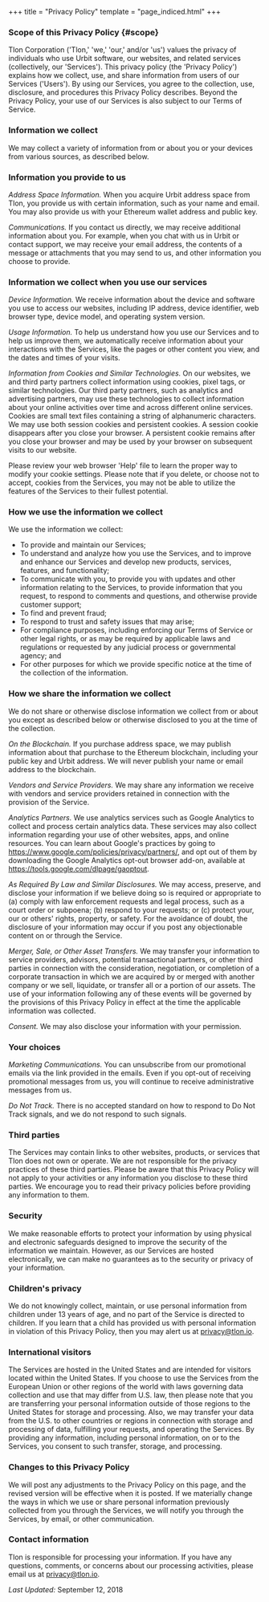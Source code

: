 +++
title = "Privacy Policy"
template = "page_indiced.html"
+++

### Scope of this Privacy Policy {#scope}

Tlon Corporation ('Tlon,' 'we,' 'our,' and/or 'us') values the privacy of individuals who use Urbit software, our websites, and related services (collectively, our 'Services'). This privacy policy (the 'Privacy Policy') explains how we collect, use, and share information from users of our Services ('Users'). By using our Services, you agree to the collection, use, disclosure, and procedures this Privacy Policy describes. Beyond the Privacy Policy, your use of our Services is also subject to our Terms of Service.

### Information we collect

We may collect a variety of information from or about you or your devices from various sources, as described below.

### Information you provide to us

*Address Space Information.* When you acquire Urbit address space from Tlon, you provide us with certain information, such as your name and email. You may also provide us with your Ethereum wallet address and public key.

*Communications.* If you contact us directly, we may receive additional information about you. For example, when you chat with us in Urbit or contact support, we may receive your email address, the contents of a message or attachments that you may send to us, and other information you choose to provide.

### Information we collect when you use our services

*Device Information.* We receive information about the device and software you use to access our websites, including IP address, device identifier, web browser type, device model, and operating system version.

*Usage Information.* To help us understand how you use our Services and to help us improve them, we automatically receive information about your interactions with the Services, like the pages or other content you view, and the dates and times of your visits.

*Information from Cookies and Similar Technologies.* On our websites, we and third party partners collect information using cookies, pixel tags, or similar technologies. Our third party partners, such as analytics and advertising partners, may use these technologies to collect information about your online activities over time and across different online services. Cookies are small text files containing a string of alphanumeric characters. We may use both session cookies and persistent cookies. A session cookie disappears after you close your browser. A persistent cookie remains after you close your browser and may be used by your browser on subsequent visits to our website.

Please review your web browser 'Help' file to learn the proper way to modify your cookie settings. Please note that if you delete, or choose not to accept, cookies from the Services, you may not be able to utilize the features of the Services to their fullest potential.

### How we use the information we collect

We use the information we collect:

+ To provide and maintain our Services;
+ To understand and analyze how you use the Services, and to improve and enhance our Services and develop new products, services, features, and functionality;
+ To communicate with you, to provide you with updates and other information relating to the Services, to provide information that you request, to respond to comments and questions, and otherwise provide customer support;
+ To find and prevent fraud;
+ To respond to trust and safety issues that may arise;
+ For compliance purposes, including enforcing our Terms of Service or other legal rights, or as may be required by applicable laws and regulations or requested by any judicial process or governmental agency; and
+ For other purposes for which we provide specific notice at the time of the collection of the information.

### How we share the information we collect

We do not share or otherwise disclose information we collect from or about you except as described below or otherwise disclosed to you at the time of the collection.

*On the Blockchain.* If you purchase address space, we may publish information about that purchase to the Ethereum blockchain, including your public key and Urbit address. We will never publish your name or email address to the blockchain.

*Vendors and Service Providers.* We may share any information we receive with vendors and service providers retained in connection with the provision of the Service.

*Analytics Partners.* We use analytics services such as Google Analytics to collect and process certain analytics data. These services may also collect information regarding your use of other websites, apps, and online resources. You can learn about Google's practices by going to <a href="https://www.google.com/policies/privacy/partners/">https://www.google.com/policies/privacy/partners/</a>, and opt out of them by downloading the Google Analytics opt-out browser add-on, available at <a href="https://tools.google.com/dlpage/gaoptout">https://tools.google.com/dlpage/gaoptout</a>.

*As Required By Law and Similar Disclosures.* We may access, preserve, and disclose your information if we believe doing so is required or appropriate to (a) comply with law enforcement requests and legal process, such as a court order or subpoena; (b) respond to your requests; or (c) protect your, our or others' rights, property, or safety. For the avoidance of doubt, the disclosure of your information may occur if you post any objectionable content on or through the Service.

*Merger, Sale, or Other Asset Transfers.* We may transfer your information to service providers, advisors, potential transactional partners, or other third parties in connection with the consideration, negotiation, or completion of a corporate transaction in which we are acquired by or merged with another company or we sell, liquidate, or transfer all or a portion of our assets. The use of your information following any of these events will be governed by the provisions of this Privacy Policy in effect at the time the applicable information was collected.

*Consent.* We may also disclose your information with your permission.

### Your choices

*Marketing Communications.* You can unsubscribe from our promotional emails via the link provided in the emails. Even if you opt-out of receiving promotional messages from us, you will continue to receive administrative messages from us.

*Do Not Track.* There is no accepted standard on how to respond to Do Not Track signals, and we do not respond to such signals.

### Third parties

The Services may contain links to other websites, products, or services that Tlon does not own or operate. We are not responsible for the privacy practices of these third parties. Please be aware that this Privacy Policy will not apply to your activities or any information you disclose to these third parties. We encourage you to read their privacy policies before providing any information to them.

### Security

We make reasonable efforts to protect your information by using physical and electronic safeguards designed to improve the security of the information we maintain. However, as our Services are hosted electronically, we can make no guarantees as to the security or privacy of your information.

### Children's privacy

We do not knowingly collect, maintain, or use personal information from children under 13 years of age, and no part of the Service is directed to children. If you learn that a child has provided us with personal information in violation of this Privacy Policy, then you may alert us at privacy@tlon.io.

### International visitors

The Services are hosted in the United States and are intended for visitors located within the United States. If you choose to use the Services from the European Union or other regions of the world with laws governing data collection and use that may differ from U.S. law, then please note that you are transferring your personal information outside of those regions to the United States for storage and processing. Also, we may transfer your data from the U.S. to other countries or regions in connection with storage and processing of data, fulfilling your requests, and operating the Services. By providing any information, including personal information, on or to the Services, you consent to such transfer, storage, and processing.

### Changes to this Privacy Policy

We will post any adjustments to the Privacy Policy on this page, and the revised version will be effective when it is posted. If we materially change the ways in which we use or share personal information previously collected from you through the Services, we will notify you through the Services, by email, or other communication.

### Contact information

Tlon is responsible for processing your information. If you have any questions, comments, or concerns about our processing activities, please email us at [privacy@tlon.io](mailto:privacy@tlon.io).

*Last Updated:* September 12, 2018
